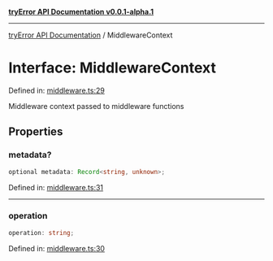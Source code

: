 [**tryError API Documentation v0.0.1-alpha.1**](../index.md)

---

[tryError API Documentation](../index.md) / MiddlewareContext

# Interface: MiddlewareContext

Defined in: [middleware.ts:29](https://github.com/oconnorjohnson/try-error/blob/e3ae0308069a4fba073f4543d527ad76373db795/src/middleware.ts#L29)

Middleware context passed to middleware functions

## Properties

### metadata?

```ts
optional metadata: Record<string, unknown>;
```

Defined in: [middleware.ts:31](https://github.com/oconnorjohnson/try-error/blob/e3ae0308069a4fba073f4543d527ad76373db795/src/middleware.ts#L31)

---

### operation

```ts
operation: string;
```

Defined in: [middleware.ts:30](https://github.com/oconnorjohnson/try-error/blob/e3ae0308069a4fba073f4543d527ad76373db795/src/middleware.ts#L30)
